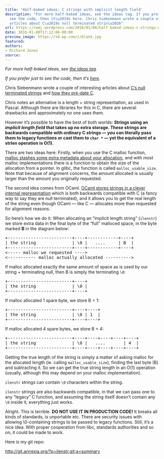 ```yaml
---
title: 'Half-baked ideas: C strings with implicit length field'
description: "For more half-baked ideas, see the ideas tag. If you prefer just to
  see the code, then it\u2019s here. Chris Siebenmann wrote a couple of interesting
  articles about C\u2019s null terminated strin\u2026"
url: https://rwmj.wordpress.com/2016/01/08/half-baked-ideas-c-strings-with-implicit-length-field/
date: 2016-01-08T17:12:06-00:00
preview_image: https://s0.wp.com/i/blank.jpg
featured:
authors:
- Richard Jones
source:
---
```


<p><i>For more half-baked ideas, see <a href="https://rwmj.wordpress.com/tag/ideas/">the ideas tag</a>.</i></p>
<p><i>If you prefer just to see the code, then it&rsquo;s <a href="http://git.annexia.org/?p=ilenstr.git%3Ba=summary - [404 Not Found]">here</a>.</i></p>
<p>Chris Siebenmann wrote a couple of interesting articles about <a href="https://utcc.utoronto.ca/~cks/space/blog/programming/CNullStringsDefense">C&rsquo;s null terminated strings</a> and <a href="https://utcc.utoronto.ca/~cks/space/blog/unix/UnixEarlyStrings">how they pre-date C</a>.</p>
<p>Chris notes an alternative is a length + string representation, as used in Pascal.  Although there are libraries for this in C, there are several drawbacks and approximately no one uses them.</p>
<p>However it&rsquo;s possible to have the best of both worlds: <b>Strings using an <i>implicit length field</i> that takes up no extra storage.  These strings are backwards compatible with ordinary C strings &mdash; you can literally pass them to legacy functions or cast them to <code>char&nbsp;*</code> &mdash; yet the equivalent of a strlen operation is O(1).</b></p>
<p>There are two ideas here: Firstly, when you use the C malloc function, <a href="https://stackoverflow.com/questions/5813078/is-it-possible-to-find-the-memory-allocated-to-the-pointer-without-searching-fo/5813450#5813450">malloc stashes some extra metadata about your allocation</a>, and with most malloc implementations there is a function to obtain the size of the allocation from a pointer.  In glibc, the function is called <code>malloc_usable_size</code>.  Note that because of alignment concerns, the amount allocated is usually larger than the amount you originally requested.</p>
<p>The second idea comes from OCaml.  <a href="https://rwmj.wordpress.com/2009/08/05/ocaml-internals-part-2-strings-and-other-types/">OCaml stores strings in a clever internal representation</a> which is both backwards compatible with C (a fancy way to say they are null terminated), and it allows you to get the real length of the string even though OCaml &mdash; like C &mdash; allocates more than requested for alignment reasons.</p>
<p>So here&rsquo;s how we do it: When allocating an &ldquo;implicit length string&rdquo; (<code>ilenstr</code>) we store extra data in the final byte of the &ldquo;full&rdquo; malloced space, in the byte marked <b>B</b> in the diagram below:</p>
<pre>
+-------------------------+----+------------+----+
| the string              | \0 |   ....     | B  |
+-------------------------+----+------------+----+
&lt;----- malloc we requested ----&gt;
&lt;----------- malloc actually allocated ----------&gt;
</pre>
<p>If malloc allocated exactly the same amount of space as is used by our string + terminating null, then B is simply the terminating <code>\0</code>:</p>
<pre>
+-------------------------+----+
| the string              | \0 |
+-------------------------+----+
</pre>
<p>If malloc allocated 1 spare byte, we store B = 1:</p>
<pre>
+-------------------------+----+----+
| the string              | \0 | 1  |
+-------------------------+----+----+
</pre>
<p>If malloc allocated 4 spare bytes, we store B = 4:</p>
<pre>
+-------------------------+----+----+----+----+----+
| the string              | \0 |   ....       | 4  |
+-------------------------+----+----+----+----+----+
</pre>
<p>Getting the true length of the string is simply a matter of asking malloc for the allocated length (ie. calling <code>malloc_usable_size</code>), finding the last byte (B) and subtracting it.  So we can get the true string length in an O(1) operation (usually, although this may depend on your malloc implementation).</p>
<p><code>ilenstr</code> strings can contain <code>\0</code> characters within the string.</p>
<p><code>ilenstr</code> strings are also backwards compatible, in that we can pass one to any &ldquo;legacy&rdquo; C function, and assuming the string itself doesn&rsquo;t contain any <code>\0</code> inside it, everything just works.</p>
<p>Alright.  This is terrible.  <b>DO NOT USE IT IN PRODUCTION CODE!</b>  It breaks all kinds of standards, is unportable etc.  There are security issues with allowing \0-containing strings to be passed to legacy functions.  Still, it&rsquo;s a nice idea.  With proper cooperation from libc, standards authorities and so on, it could be made to work.</p>
<p>Here is my git repo:</p>
<p><a href="http://git.annexia.org/?p=ilenstr.git%3Ba=summary - [404 Not Found]">http://git.annexia.org/?p=ilenstr.git;a=summary</a></p>

